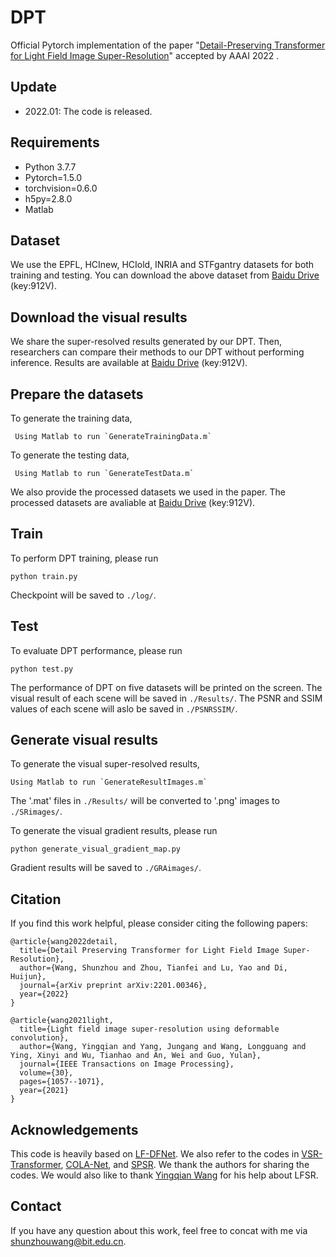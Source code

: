# DPT
Official Pytorch implementation of the paper "[Detail-Preserving Transformer for Light Field Image Super-Resolution](https://arxiv.org/abs/2201.00346)" accepted by AAAI 2022
.

## Update
- 2022.01: The code is released. 


## Requirements
- Python 3.7.7
- Pytorch=1.5.0
- torchvision=0.6.0 
- h5py=2.8.0
- Matlab


## Dataset
We use the EPFL, HCInew, HCIold, INRIA and STFgantry datasets for both training and testing. You can download the above dataset from [Baidu Drive](https://pan.baidu.com/s/1QMqg445nSkuudAI82EL1qQ) (key:912V).



## Download the visual results
We share the super-resolved results generated by our DPT. Then, researchers can compare their methods to our DPT without performing inference. Results are available at [Baidu Drive](https://pan.baidu.com/s/1QMqg445nSkuudAI82EL1qQ) (key:912V).

## Prepare the datasets
To generate the training data, 
```
 Using Matlab to run `GenerateTrainingData.m`
```
To generate the testing data,
```
 Using Matlab to run `GenerateTestData.m`
```
 We also provide the processed datasets we used in the paper. The processed datasets are avaliable at [Baidu Drive](https://pan.baidu.com/s/1QMqg445nSkuudAI82EL1qQ) (key:912V).

## Train
To perform DPT training, please run 
```
python train.py
```
Checkpoint will be saved to `./log/`.

## Test 
To evaluate DPT performance, please run 
```
python test.py
```
The performance of DPT on five datasets will be printed on the screen. The visual result of each scene will be saved in `./Results/`. The PSNR and SSIM values of each scene will aslo be saved in `./PSNRSSIM/`.

## Generate visual results
To generate the visual super-resolved results,
```
Using Matlab to run `GenerateResultImages.m` 
```
The '.mat' files in `./Results/` will be converted  to '.png' images to `./SRimages/`.

To generate the visual gradient results, please run
```
python generate_visual_gradient_map.py 
```
Gradient results will be saved to `./GRAimages/`.

## Citation 
If you find this work helpful, please consider citing the following papers:
``````
@article{wang2022detail,
  title={Detail Preserving Transformer for Light Field Image Super-Resolution},
  author={Wang, Shunzhou and Zhou, Tianfei and Lu, Yao and Di, Huijun},
  journal={arXiv preprint arXiv:2201.00346},
  year={2022}
}

@article{wang2021light,
  title={Light field image super-resolution using deformable convolution},
  author={Wang, Yingqian and Yang, Jungang and Wang, Longguang and Ying, Xinyi and Wu, Tianhao and An, Wei and Guo, Yulan},
  journal={IEEE Transactions on Image Processing},
  volume={30},
  pages={1057--1071},
  year={2021}
}
``````


## Acknowledgements 
This code is heavily based on [LF-DFNet](https://github.com/YingqianWang/LF-DFnet). We also refer to the codes in [VSR-Transformer](https://github.com/caojiezhang/VSR-Transformer), [COLA-Net](https://github.com/MC-E/COLA-Net-Collaborative-Attention-Network-for-Image-Restoration), and [SPSR](https://github.com/Maclory/SPSR). We thank the authors for sharing the codes. 
We would also like to thank [Yingqian Wang](https://github.com/YingqianWang) for his help about LFSR.

## Contact
If you have any question about this work, feel free to concat with me via shunzhouwang@bit.edu.cn.
